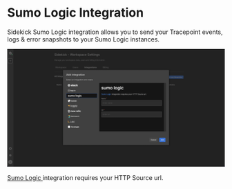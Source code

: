 # Sumo Logic Integration

Sidekick Sumo Logic integration allows you to send your Tracepoint events, logs & error snapshots to your Sumo Logic instances.

![](../../.gitbook/assets/resim.png)

[Sumo Logic ](https://www.sumologic.com/)integration requires your HTTP Source url.

